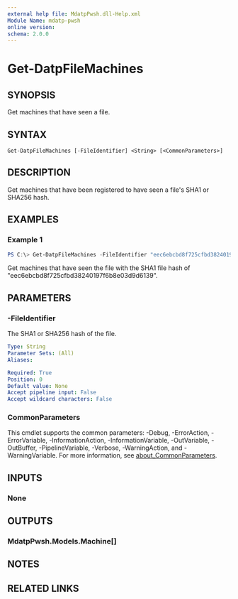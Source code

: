 ```yaml
---
external help file: MdatpPwsh.dll-Help.xml
Module Name: mdatp-pwsh
online version:
schema: 2.0.0
---
```


# Get-DatpFileMachines

## SYNOPSIS
Get machines that have seen a file.

## SYNTAX

```
Get-DatpFileMachines [-FileIdentifier] <String> [<CommonParameters>]
```

## DESCRIPTION
Get machines that have been registered to have seen a file's SHA1 or SHA256 hash.

## EXAMPLES

### Example 1
```powershell
PS C:\> Get-DatpFileMachines -FileIdentifier "eec6ebcbd8f725cfbd38240197f6b8e03d9d6139"
```

Get machines that have seen the file with the SHA1 file hash of "eec6ebcbd8f725cfbd38240197f6b8e03d9d6139".

## PARAMETERS

### -FileIdentifier
The SHA1 or SHA256 hash of the file.

```yaml
Type: String
Parameter Sets: (All)
Aliases:

Required: True
Position: 0
Default value: None
Accept pipeline input: False
Accept wildcard characters: False
```

### CommonParameters
This cmdlet supports the common parameters: -Debug, -ErrorAction, -ErrorVariable, -InformationAction, -InformationVariable, -OutVariable, -OutBuffer, -PipelineVariable, -Verbose, -WarningAction, and -WarningVariable. For more information, see [about_CommonParameters](http://go.microsoft.com/fwlink/?LinkID=113216).

## INPUTS

### None

## OUTPUTS

### MdatpPwsh.Models.Machine[]

## NOTES

## RELATED LINKS
